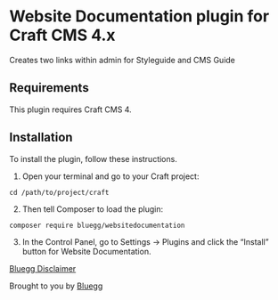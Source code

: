 # Website Documentation plugin for Craft CMS 4.x

Creates two links within admin for Styleguide and CMS Guide

## Requirements

This plugin requires Craft CMS 4.

## Installation

To install the plugin, follow these instructions.

1. Open your terminal and go to your Craft project:

```
cd /path/to/project/craft
```

2. Then tell Composer to load the plugin:

```
composer require bluegg/websitedocumentation
```

3. In the Control Panel, go to Settings → Plugins and click the “Install” button for Website Documentation.

[Bluegg Disclaimer](https://github.com/Bluegg/bluegg-open-source-disclaimer)

Brought to you by [Bluegg](https://bluegg.co.uk)
